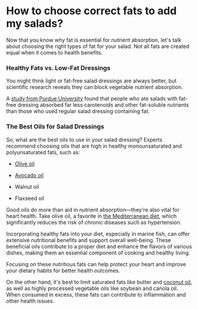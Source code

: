 # How to choose correct fats to add my salads?

Now that you know why fat is essential for nutrient absorption, let's talk about choosing the right types of fat for your salad. Not all fats are created equal when it comes to health benefits.

### **Healthy Fats vs. Low-Fat Dressings**

You might think light or fat-free salad dressings are always better, but scientific research reveals they can block vegetable nutrient absorption.

A [study from Purdue University](https://www.purdue.edu/newsroom/research/2012/120619FerruzziSalad.html) found that people who ate salads with fat-free dressing absorbed far less carotenoids and other fat-soluble nutrients than those who used regular salad dressing containing fat.

### **The Best Oils for Salad Dressings**

So, what are the best oils to use in your salad dressing? Experts recommend choosing oils that are high in healthy monounsaturated and polyunsaturated fats, such as:

- [Olive oil](https://www.drberg.com/blog/can-olive-oil-be-the-next-ibuprofen)

- [Avocado oil](https://www.drberg.com/blog/7-benefits-of-avocado-oil)

- Walnut oil

- Flaxseed oil

Good oils do more than aid in nutrient absorption—they're also vital for heart health. Take olive oil, a favorite in [the Mediterranean diet](https://www.drberg.com/blog/why-the-mediterranean-diet-has-not-worked-for-you), which significantly reduces the risk of chronic diseases such as hypertension.

Incorporating healthy fats into your diet, especially in marine fish, can offer extensive nutritional benefits and support overall well-being. These beneficial oils contribute to a proper diet and enhance the flavors of various dishes, making them an essential component of cooking and healthy living.

Focusing on these nutritious fats can help protect your heart and improve your dietary habits for better health outcomes.

On the other hand, it's best to limit saturated fats like butter and [coconut oil](https://www.drberg.com/blog/coconut-oil-benefits), as well as highly processed vegetable oils like soybean and canola oil. When consumed in excess, these fats can contribute to inflammation and other health issues.